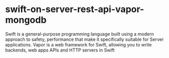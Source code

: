 # swift-on-server-rest-api-vapor-mongodb
Swift is a general-purpose programming language built using a modern approach to safety, performance that make it specifically suitable for Server applications. Vapor is a web framework for Swift, allowing you to write backends, web apps APIs and HTTP servers in Swift
